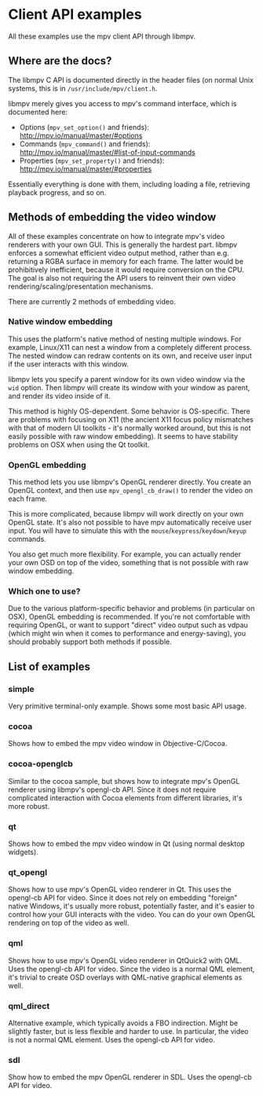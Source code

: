 # Client API examples

All these examples use the mpv client API through libmpv.

## Where are the docs?

The libmpv C API is documented directly in the header files (on normal Unix
systems, this is in `/usr/include/mpv/client.h`.

libmpv merely gives you access to mpv's command interface, which is documented
here:
* Options (`mpv_set_option()` and friends): http://mpv.io/manual/master/#options
* Commands (`mpv_command()` and friends): http://mpv.io/manual/master/#list-of-input-commands
* Properties (`mpv_set_property()` and friends): http://mpv.io/manual/master/#properties

Essentially everything is done with them, including loading a file, retrieving
playback progress, and so on.

## Methods of embedding the video window

All of these examples concentrate on how to integrate mpv's video renderers
with your own GUI. This is generally the hardest part. libmpv enforces a
somewhat efficient video output method, rather than e.g. returning a RGBA
surface in memory for each frame. The latter would be prohibitively inefficient,
because it would require conversion on the CPU. The goal is also not requiring
the API users to reinvent their own video rendering/scaling/presentation
mechanisms.

There are currently 2 methods of embedding video.

### Native window embedding

This uses the platform's native method of nesting multiple windows. For example,
Linux/X11 can nest a window from a completely different process. The nested
window can redraw contents on its own, and receive user input if the user
interacts with this window.

libmpv lets you specify a parent window for its own video window via the `wid`
option. Then libmpv will create its window with your window as parent, and
render its video inside of it.

This method is highly OS-dependent. Some behavior is OS-specific. There are
problems with focusing on X11 (the ancient X11 focus policy mismatches with
that of modern UI toolkits - it's normally worked around, but this is not
easily possible with raw window embedding). It seems to have stability problems
on OSX when using the Qt toolkit.

### OpenGL embedding

This method lets you use libmpv's OpenGL renderer directly. You create an
OpenGL context, and then use `mpv_opengl_cb_draw()` to render the video on
each frame.

This is more complicated, because libmpv will work directly on your own OpenGL
state. It's also not possible to have mpv automatically receive user input.
You will have to simulate this with the `mouse`/`keypress`/`keydown`/`keyup`
commands.

You also get much more flexibility. For example, you can actually render your
own OSD on top of the video, something that is not possible with raw window
embedding.

### Which one to use?

Due to the various platform-specific behavior and problems (in particular on
OSX), OpenGL embedding is recommended. If you're not comfortable with requiring
OpenGL, or want to support "direct" video output such as vdpau (which might
win when it comes to performance and energy-saving), you should probably
support both methods if possible.

## List of examples

### simple

Very primitive terminal-only example. Shows some most basic API usage.

### cocoa

Shows how to embed the mpv video window in Objective-C/Cocoa.

### cocoa-openglcb

Similar to the cocoa sample, but shows how to integrate mpv's OpenGL renderer
using libmpv's opengl-cb API. Since it does not require complicated interaction
with Cocoa elements from different libraries, it's more robust.

### qt

Shows how to embed the mpv video window in Qt (using normal desktop widgets).

### qt_opengl

Shows how to use mpv's OpenGL video renderer in Qt. This uses the opengl-cb API
for video. Since it does not rely on embedding "foreign" native Windows, it's
usually more robust, potentially faster, and it's easier to control how your
GUI interacts with the video. You can do your own OpenGL rendering on top of
the video as well.

### qml

Shows how to use mpv's OpenGL video renderer in QtQuick2 with QML. Uses the
opengl-cb API for video. Since the video is a normal QML element, it's trivial
to create OSD overlays with QML-native graphical elements as well.

### qml_direct

Alternative example, which typically avoids a FBO indirection. Might be
slightly faster, but is less flexible and harder to use. In particular, the
video is not a normal QML element. Uses the opengl-cb API for video.

### sdl

Show how to embed the mpv OpenGL renderer in SDL. Uses the opengl-cb API for
video.
